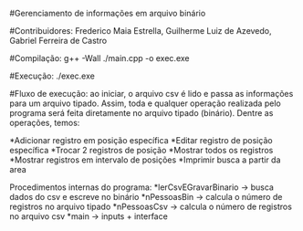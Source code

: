 #Gerenciamento de informações em arquivo binário

#Contribuidores: Frederico Maia Estrella, Guilherme Luiz de Azevedo, Gabriel Ferreira de Castro

#Compilação: g++ -Wall ./main.cpp -o exec.exe

#Execução: ./exec.exe

#Fluxo de execução: ao iniciar, o arquivo csv é lido e passa as informações para um arquivo tipado. Assim, toda e qualquer operação realizada pelo programa será feita diretamente no arquivo tipado (binário). Dentre as operações, temos:

*Adicionar registro em posição específica
*Editar registro de posição específica
*Trocar 2 registros de posição
*Mostrar todos os registros
*Mostrar registros em intervalo de posições
*Imprimir busca a partir da area

Procedimentos internas do programa:
*lerCsvEGravarBinario -> busca dados do csv e escreve no binário 
*nPessoasBin -> calcula o número de registros no arquivo tipado
*nPessoasCsv -> calcula o número de registros no arquivo csv
*main -> inputs + interface